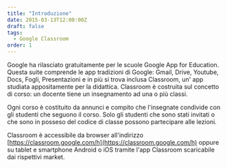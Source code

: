 ```yaml
---
title: "Introduzione"
date: 2015-03-13T12:00:00Z
draft: false
tags:
  - Google Classroom
order: 1
---
```


Google ha rilasciato gratuitamente per le scuole Google App for Education. Questa suite comprende le app tradizioni di Google: Gmail, Drive, Youtube, Docs, Fogli, Presentazioni e in più si trova inclusa Classroom, un' app studiata appositamente per la didattica. Classroom è costruita sul concetto di corso: un docente tiene un insegnamento ad una o più classi.

Ogni corso è costituito da annunci e compito che l'insegnate condivide con gli studenti che seguono il corso. Solo gli studenti che sono stati invitati o che sono in posseso del codice di classe possono partecipare alle lezioni.

Classroom è accessibile da browser all'indirizzo [https://classroom.google.com/h](https://classroom.google.com/h) oppure su tablet e smartphone Android o iOS tramite l'app Classroom scaricabile dai rispettivi market.
